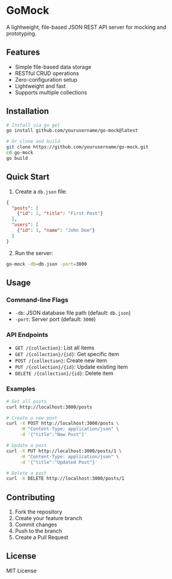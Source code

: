 # GoMock

A lightweight, file-based JSON REST API server for mocking and prototyping.

## Features

- Simple file-based data storage
- RESTful CRUD operations
- Zero-configuration setup
- Lightweight and fast
- Supports multiple collections

## Installation

```bash
# Install via go get
go install github.com/yourusername/go-mock@latest

# Or clone and build
git clone https://github.com/yourusername/go-mock.git
cd go-mock
go build
```

## Quick Start

1. Create a `db.json` file:
```json
{
  "posts": [
    {"id": 1, "title": "First Post"}
  ],
  "users": [
    {"id": 1, "name": "John Doe"}
  ]
}
```

2. Run the server:
```bash
go-mock -db=db.json -port=3000
```

## Usage

### Command-line Flags
- `-db`: JSON database file path (default: `db.json`)
- `-port`: Server port (default: `3000`)

### API Endpoints

- `GET /{collection}`: List all items
- `GET /{collection}/{id}`: Get specific item
- `POST /{collection}`: Create new item
- `PUT /{collection}/{id}`: Update existing item
- `DELETE /{collection}/{id}`: Delete item

### Examples

```bash
# Get all posts
curl http://localhost:3000/posts

# Create a new post
curl -X POST http://localhost:3000/posts \
     -H "Content-Type: application/json" \
     -d '{"title":"New Post"}'

# Update a post
curl -X PUT http://localhost:3000/posts/1 \
     -H "Content-Type: application/json" \
     -d '{"title":"Updated Post"}'

# Delete a post
curl -X DELETE http://localhost:3000/posts/1
```

## Contributing

1. Fork the repository
2. Create your feature branch
3. Commit changes
4. Push to the branch
5. Create a Pull Request

## License

MIT License